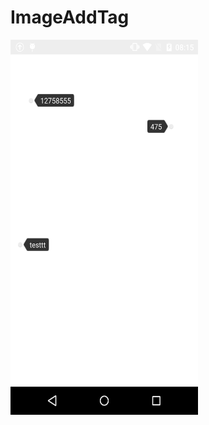 # ImageAddTag

<img src="https://github.com/jokenwang/ImageAddTag/blob/master/image.png" width = "300" height = "600" />
